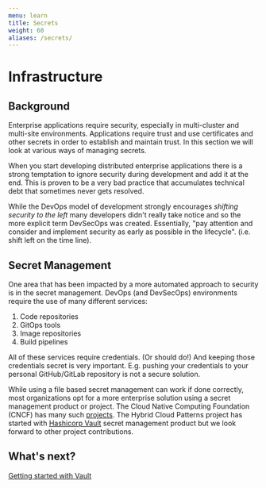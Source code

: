 ```yaml
---
menu: learn
title: Secrets
weight: 60
aliases: /secrets/
---
```


# Infrastructure

## Background

Enterprise applications require security, especially in multi-cluster and multi-site environments. Applications require trust and use certificates and other secrets in order to establish and maintain trust. In this section we will look at various ways of managing secrets.

When you start developing distributed enterprise applications there is a strong temptation to ignore security during development and add it at the end. This is proven to be a very bad practice that accumulates technical debt that sometimes never gets resolved.

While the DevOps model of development strongly encourages *shifting security to the left* many developers didn't really take notice and so the more explicit term DevSecOps was created. Essentially, "pay attention and consider and implement security as early as possible in the lifecycle". (i.e. shift left on the time line).

## Secret Management

One area that has been impacted by a more automated approach to security is in the secret management. DevOps (and DevSecOps) environments require the use of many different services:

1. Code repositories
1. GitOps tools
1. Image repositories
1. Build pipelines

All of these services require credentials. (Or should do!) And keeping those credentials secret is very important. E.g. pushing your credentials to your personal GitHub/GitLab repository is not a secure solution.

While using a file based secret management can work if done correctly, most organizations opt for a more enterprise solution using a secret management product or project. The Cloud Native Computing Foundation (CNCF) has many such [projects](https://radar.cncf.io/2021-02-secrets-management). The Hybrid Cloud Patterns project has started with [Hashicorp Vault](https://github.com/hashicorp/vault) secret management product but we look forward to other project contributions.

## What's next?

[Getting started with Vault](/secrets/vault/)
